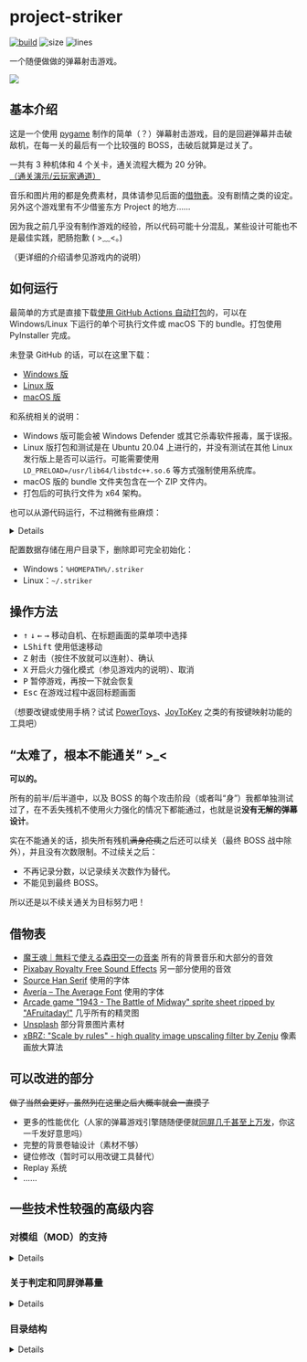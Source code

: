 # project-striker

[![build](https://github.com/TransparentLC/project-striker/actions/workflows/build.yml/badge.svg)](https://github.com/TransparentLC/project-striker/actions/workflows/build.yml)
![size](https://img.shields.io/github/repo-size/TransparentLC/project-striker)
![lines](https://img.shields.io/tokei/lines/github/TransparentLC/project-striker)

一个随便做做的弹幕射击游戏。

![](https://user-images.githubusercontent.com/47057319/147250475-e5aa18cd-5607-4901-a924-4879b264f492.png)

## 基本介绍

这是一个使用 [pygame](https://www.pygame.org/) 制作的简单（？）弹幕射击游戏，目的是回避弹幕并击破敌机，在每一关的最后有一个比较强的 BOSS，击破后就算是过关了。

一共有 3 种机体和 4 个关卡，通关流程大概为 20 分钟。[（通关演示/云玩家通道）
](https://www.hlsplayer.net/#type=m3u8&src=https%3A%2F%2Ffs-im-kefu.7moor-fs2.com%2Fim%2F2768a390-5474-11ea-afc9-7b323e3e16c0%2FC5KPb8eNLmwwSzIv.m3u8)

音乐和图片用的都是免费素材，具体请参见后面的[借物表](#借物表)。没有剧情之类的设定。另外这个游戏里有不少借鉴东方 Project 的地方……

因为我之前几乎没有制作游戏的经验，所以代码可能十分混乱，某些设计可能也不是最佳实践，肥肠抱歉 ( >﹏<。)

（更详细的介绍请参见游戏内的说明）

## 如何运行

最简单的方式是直接下载[使用 GitHub Actions 自动打包](https://github.com/TransparentLC/project-striker/actions/workflows/build.yml)的，可以在 Windows/Linux 下运行的单个可执行文件或 macOS 下的 bundle。打包使用 PyInstaller 完成。

未登录 GitHub 的话，可以在这里下载：

* [Windows 版](https://nightly.link/TransparentLC/project-striker/workflows/build/master/striker-Windows)
* [Linux 版](https://nightly.link/TransparentLC/project-striker/workflows/build/master/striker-Linux)
* [macOS 版](https://nightly.link/TransparentLC/project-striker/workflows/build/master/striker-macOS)

和系统相关的说明：

* Windows 版可能会被 Windows Defender 或其它杀毒软件报毒，属于误报。
* Linux 版打包和测试是在 Ubuntu 20.04 上进行的，并没有测试在其他 Linux 发行版上是否可以运行。可能需要使用 `LD_PRELOAD=/usr/lib64/libstdc++.so.6` 等方式强制使用系统库。
* macOS 版的 bundle 文件夹包含在一个 ZIP 文件内。
* 打包后的可执行文件为 x64 架构。

也可以从源代码运行，不过稍微有些麻烦：

<details>

* 需要 Python 3.9 或以上版本，使用之前的版本或许也可以运行，但我没有测试过。
* 使用 `pip install -r requirements.txt` 安装依赖。
* 参见[这里](https://github.com/TransparentLC/project-striker/blob/master/font/README.md)下载字体。
* 安装好 `gcc` 和 `g++` ，然后执行 `build-native.sh` 编译 C/C++ 的函数库。
    * 对于 Windows 用户，已经准备了编译好的 DLL。
    * 对于 macOS 用户，在编译前需要执行 `export libExtension=".dylib"`。
* 从 `main.py` 开始运行即可。

</details>

配置数据存储在用户目录下，删除即可完全初始化：

* Windows：`%HOMEPATH%/.striker`
* Linux：`~/.striker`

## 操作方法

* <kbd>↑</kbd> <kbd>↓</kbd> <kbd>←</kbd> <kbd>→</kbd> 移动自机、在标题画面的菜单项中选择
* <kbd>LShift</kbd> 使用低速移动
* <kbd>Z</kbd> 射击（按住不放就可以连射）、确认
* <kbd>X</kbd> 开启火力强化模式（参见游戏内的说明）、取消
* <kbd>P</kbd> 暂停游戏，再按一下就会恢复
* <kbd>Esc</kbd> 在游戏过程中返回标题画面

（想要改键或使用手柄？试试 [PowerToys](https://github.com/microsoft/PowerToys)、[JoyToKey](https://joytokey.net/) 之类的有按键映射功能的工具吧）

## “太难了，根本不能通关” >_<

**可以的。**

所有的前半/后半道中，以及 BOSS 的每个攻击阶段（或者叫“身”）我都单独测试过了，在不丢失残机不使用火力强化的情况下都能通过，也就是说**没有无解的弹幕设计**。

实在不能通关的话，损失所有残机~~满身疮痍~~之后还可以续关（最终 BOSS 战中除外），并且没有次数限制。不过续关之后：

* 不再记录分数，以记录续关次数作为替代。
* 不能见到最终 BOSS。

所以还是以不续关通关为目标努力吧！

## 借物表

* [魔王魂｜無料で使える森田交一の音楽](https://maou.audio/) 所有的背景音乐和大部分的音效
* [Pixabay Royalty Free Sound Effects](https://pixabay.com/sound-effects/) 另一部分使用的音效
* [Source Han Serif](https://source.typekit.com/source-han-serif/) 使用的字体
* [Avería – The Average Font](http://iotic.com/averia/) 使用的字体
* [Arcade game "1943 - The Battle of Midway" sprite sheet ripped by "AFruitaday!"](https://www.spriters-resource.com/arcade/1943thebattleofmidway/) 几乎所有的精灵图
* [Unsplash](https://unsplash.com/) 部分背景图片素材
* [xBRZ: "Scale by rules" - high quality image upscaling filter by Zenju](https://sourceforge.net/projects/xbrz/files/xBRZ/) 像素画放大算法

## 可以改进的部分

~~做了当然会更好，虽然列在这里之后大概率就会一直摸了~~

* 更多的性能优化（人家的弹幕游戏引擎随随便便就[同屏几千甚至上万发](https://cowlevel.net/article/1882071)，你这一千发好意思吗）
* 完整的背景卷轴设计（素材不够）
* 键位修改（暂时可以用改键工具替代）
* Replay 系统
* ……

## 一些技术性较强的高级内容

### 对模组（MOD）的支持

<details>

通过加载自定义的模组文件，无需修改主程序代码即可实现替换图像、音频、关卡等功能。游戏会优先使用模组文件中相同路径的资源，如果无法找到则会继续使用自带的原版资源。

模组文件是包含以下目录的 tar 打包（请不要使用 gz、bz2、xz 等进行压缩），这些目录的具体用途可以参见[“目录结构”](#目录结构)部分：

* `assets`
* `scriptfiles`
* `sound`

在启动游戏时，可以使用环境变量 `STRIKER_MODDED_RESOURCE` 指定模组文件的路径。

</details>

### 关于判定和同屏弹幕量

<details>

自机、敌机及弹幕均使用圆形判定，对于 BOSS 之类的较大的敌机则会使用多个圆以尽可能地覆盖敌机图像。

BOSS 战中同屏弹幕量一般控制在 250 左右，但在保持 FPS 稳定在 60 左右（不出现处理落）的前提下，同屏弹幕的极限数量可以达到 1000 左右。

> 可以考证的其他一些弹幕射击游戏的同屏弹幕量：
>
> * 1998 年的长空超少年，同屏弹幕量一般不超过 300（STAGE 5B 的 BOSS 战，参见 PS4 版显示的计数）
> * 2003 年的绊地狱，同屏弹幕量一般不超过 150（里二周目 STAGE 5 光翼战，参见 PS4 版显示的计数，这两个的原作是街机游戏）
> * 2002 年的东方红魔乡，同屏弹幕上限 640
> * 2007 年的东方风神录，同屏弹幕上限 2000（参见[这里](https://www.zybuluo.com/wz520/note/83366)，这两个是使用 C++ 和 DirectX 制作的 PC 游戏）

由于 pygame 仅使用软件渲染，并且我没有使用多进程，所以只要 CPU 主频足够这个数值的差别就不会很大，显卡性能也不会产生影响。

~~Python 写的东西，还想要什么性能 (╯‵□′)╯︵┻━┻~~

</details>

### 目录结构

<details>

```plaintext
project-striker
│  .gitignore
│  build-info.txt # 在打包时记录打包时间及对应的commit信息
│  build.ps1 # 打包脚本
│  build.sh # 打包脚本
│  icon.ico
│  LICENSE
│  main.py # 入口文件
│  README.md
│  requirements-build.txt
│  requirements.txt
│
├─.github
│  └─workflows
│          build.yml # Github Actions 自动打包脚本
│
├─.vscode
│      launch.json
│
├─assets # 图片素材
│      ...
│
├─font # 字体
│      README.md
│      SourceHanSerifSC-Medium.otf
│
├─lib
│  │  constants.py # 部分常数
│  │  debug.py # 测试用函数，目前只有显示弹幕判定大小
│  │  font.py # 字体渲染，主要是处理多行文本
│  │  globals.py # 全局变量
│  │  scroll_map.py # 背景卷轴
│  │  sound.py # 背景音乐和音效播放
│  │  stg_overlay.py # 游戏主界面上提示分数/残机奖励等等的图层
│  │  utils.py # 一些工具函数及各种插值函数
│  │  __init__.py
│  │
│  ├─bullet
│  │  enemy_bullet.py # 敌机弹幕相关
│  │  player_bullet.py # 自机弹幕相关
│  │  __init__.py
│  │
│  ├─scene # 游戏中的各个界面
│  │  config.py
│  │  manual.py
│  │  result.py
│  │  select_option.py
│  │  stg.py
│  │  title.py
│  │  __init__.py
│  │
│  ├─script_engine # 敌机行动脚本和关卡脚本的解析
│  │  enemy.py
│  │  README.md
│  │  stage.py
│  │  __init__.py
│  │
│  └─sprite # 各种活动块相关
│     debris.py # 击破敌机后的碎片效果
│     enemy.py # 敌机
│     explosion.py # 击破敌机后的爆炸效果
│     item.py # 道具
│     option.py # 自机的子机
│     player.py # 自机
│     __init__.py
│
├─native # 以C/C++代码编译的函数库
│     ...
│
├─psd # 背景图片的源文件
│     ...
│
├─scriptfiles
│  ├─enemy # 敌机脚本
│  │      ...
│  │
│  ├─map # 背景卷轴内容
│  │      ...
│  │
│  └─stage # 关卡脚本
│         ...
│
├─sound
│  ├─bgm # 背景音乐
│  │      ...
│  │
│  └─sfx # 音效
│         ...
│
└─tool # 其他的工具脚本
      generate-font-subset.py # 生成子集化字体
      map-editor.html # 背景卷轴编辑器
      script-tag.py # 在编写脚本时生成随机的标签
      webp-lossless.py # 将图片无损转换为webp
```

</details>